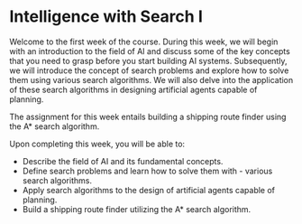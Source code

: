 # Intelligence with Search I

Welcome to the first week of the course. During this week, we will begin with an introduction to the field of AI and discuss some of the key concepts that you need to grasp before you start building AI systems. Subsequently, we will introduce the concept of search problems and explore how to solve them using various search algorithms. We will also delve into the application of these search algorithms in designing artificial agents capable of planning.

The assignment for this week entails building a shipping route finder using the A\* search algorithm.

Upon completing this week, you will be able to:

- Describe the field of AI and its fundamental concepts.
- Define search problems and learn how to solve them with - various search algorithms.
- Apply search algorithms to the design of artificial agents capable of planning.
- Build a shipping route finder utilizing the A\* search algorithm.
